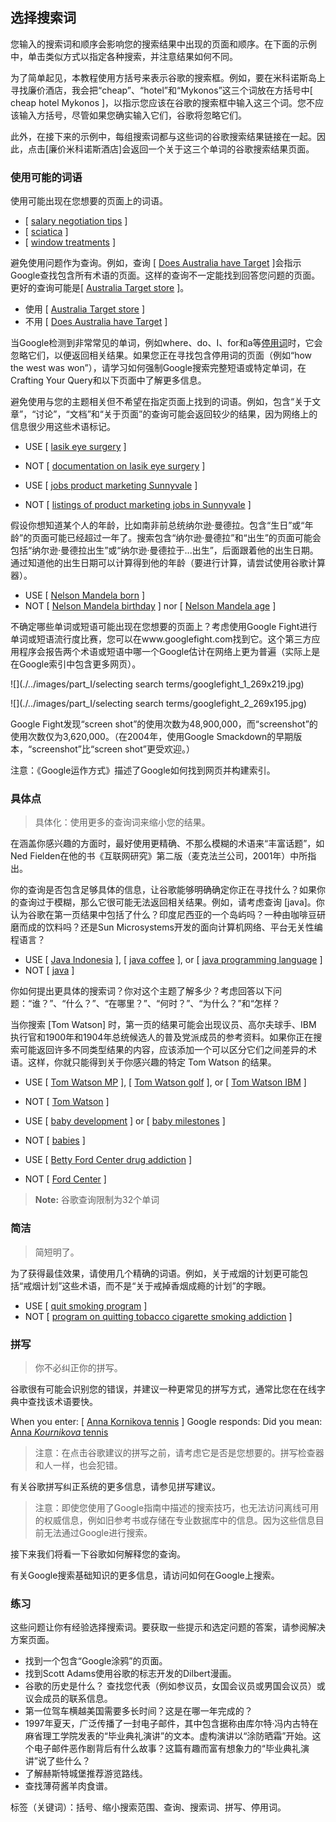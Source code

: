 ## 选择搜索词

您输入的搜索词和顺序会影响您的搜索结果中出现的页面和顺序。在下面的示例中，单击类似方式以指定各种搜索，并注意结果如何不同。

为了简单起见，本教程使用方括号来表示谷歌的搜索框。例如，要在米科诺斯岛上寻找廉价酒店，我会把“cheap”、“hotel”和“Mykonos”这三个词放在方括号中[ cheap hotel Mykonos ]，以指示您应该在谷歌的搜索框中输入这三个词。您不应该输入方括号，尽管如果您确实输入它们，谷歌将忽略它们。

此外，在接下来的示例中，每组搜索词都与这些词的谷歌搜索结果链接在一起。因此，点击[廉价米科诺斯酒店]会返回一个关于这三个单词的谷歌搜索结果页面。



### 使用可能的词语

使用可能出现在您想要的页面上的词语。

- [ [salary negotiation tips](https://www.google.com/search?q=salary+negotiation+tips) ]
- [ [sciatica](https://www.google.com/search?q=sciatica) ]
- [ [window treatments](https://www.google.com/search?q=window+treatments) ]

避免使用问题作为查询。例如，查询 [ [Does Australia have Target](https://www.google.com/search?q=Does+Australia+have+Target) ]会指示Google查找包含所有术语的页面。这样的查询不一定能找到回答您问题的页面。更好的查询可能是[ [Australia Target store](https://www.google.com/search?q=Australia+Target+store) ]。

- 使用 [ [Australia Target store](https://www.google.com/search?q=Australia+Target+store) ]
- 不用 [ [Does Australia have Target](https://www.google.com/search?q=Does+Australia+have+Target) ]

当Google检测到非常常见的单词，例如where、do、I、for和a等[停用词](https://www.googleguide.com/interpreting_queries.html#stop)时，它会忽略它们，以便返回相关结果。如果您正在寻找包含停用词的页面（例如“how the west was won”），请学习如何强制Google搜索完整短语或特定单词，在Crafting Your Query和以下页面中了解更多信息。

避免使用与您的主题相关但不希望在指定页面上找到的词语。例如，包含“关于文章”，“讨论”，“文档”和“关于页面”的查询可能会返回较少的结果，因为网络上的信息很少用这些术语标记。

- USE [ [lasik eye surgery](https://www.google.com/search?q=lasik+eye+surgery) ]
- NOT [ [documentation on lasik eye surgery](https://www.google.com/search?q=documentation+on+lasik+eye+surgery) ]

- USE [ [jobs product marketing Sunnyvale](https://www.google.com/search?q=jobs+product+marketing+Sunnyvale) ]
- NOT [ [listings of product marketing jobs in Sunnyvale](https://www.google.com/search?q=listings+of+product+marketing+jobs+in+Sunnyvale) ]

假设你想知道某个人的年龄，比如南非前总统纳尔逊·曼德拉。包含“生日”或“年龄”的页面可能已经超过一年了。搜索包含“纳尔逊·曼德拉”和“出生”的页面可能会包括“纳尔逊·曼德拉出生”或“纳尔逊·曼德拉于...出生”，后面跟着他的出生日期。通过知道他的出生日期可以计算得到他的年龄（要进行计算，请尝试使用谷歌计算器）。

- USE [ [Nelson Mandela born](https://www.google.com/search?q=Nelson+Mandela+born) ]
- NOT [ [Nelson Mandela birthday](https://www.google.com/search?q=Nelson+Mandela+birthday) ] nor [ [Nelson Mandela age](https://www.google.com/search?q=Nelson+Mandela+age) ]

不确定哪些单词或短语可能出现在您想要的页面上？考虑使用Google Fight进行单词或短语流行度比赛，您可以在www.googlefight.com找到它。这个第三方应用程序会报告两个术语或短语中哪一个Google估计在网络上更为普遍（实际上是在Google索引中包含更多网页）。

 ![](./../images/part_Ⅰ/selecting search terms/googlefight_1_269x219.jpg)

 ![](./../images/part_Ⅰ/selecting search terms/googlefight_2_269x195.jpg)

Google Fight发现“screen shot”的使用次数为48,900,000，而“screenshot”的使用次数仅为3,620,000。（在2004年，使用Google Smackdown的早期版本，“screenshot”比“screen shot”更受欢迎。）

注意：《Google运作方式》描述了Google如何找到网页并构建索引。



### 具体点

> 具体化：使用更多的查询词来缩小您的结果。

在涵盖你感兴趣的方面时，最好使用更精确、不那么模糊的术语来“丰富话题”，如Ned Fielden在他的书《互联网研究》第二版（麦克法兰公司，2001年）中所指出。

你的查询是否包含足够具体的信息，让谷歌能够明确确定你正在寻找什么？如果你的查询过于模糊，那么它很可能无法返回相关结果。例如，请考虑查询 [java]。你认为谷歌在第一页结果中包括了什么？印度尼西亚的一个岛屿吗？一种由咖啡豆研磨而成的饮料吗？还是Sun Microsystems开发的面向计算机网络、平台无关性编程语言？

- USE [ [Java Indonesia](https://www.google.com/search?q=Java+Indonesia) ], [ [java coffee](https://www.google.com/search?q=java+coffee) ], or [ [java programming language](https://www.google.com/search?q=java+programming+language) ]
- NOT [ [java](https://www.google.com/search?q=java) ]

你如何提出更具体的搜索词？你对这个主题了解多少？考虑回答以下问题：“谁？”、“什么？”、“在哪里？”、“何时？”、“为什么？”和“怎样？

当你搜索 [Tom Watson] 时，第一页的结果可能会出现议员、高尔夫球手、IBM 执行官和1900年和1904年总统候选人的普及党派成员的参考资料。如果你正在搜索可能返回许多不同类型结果的内容，应该添加一个可以区分它们之间差异的术语。这样，你就只能得到关于你感兴趣的特定 Tom Watson 的结果。

- USE [ [Tom Watson MP](https://www.google.com/search?q=Tom+Watson+MP) ], [ [Tom Watson golf](https://www.google.com/search?q=Tom+Watson+golf) ], or [ [Tom Watson IBM](https://www.google.com/search?q=Tom+Watson+IBM) ]
- NOT [ [Tom Watson](https://www.google.com/search?q=Tom+Watson) ]

- USE [ [baby development](https://www.google.com/search?q=baby+development) ] or [ [baby milestones](https://www.google.com/search?q=baby+milestones) ]
- NOT [ [babies](https://www.google.com/search?q=babies) ]

- USE [ [Betty Ford Center drug addiction](https://www.google.com/search?q=Betty+Ford+Center+drug+addiction) ]
- NOT [ [Ford Center](https://www.google.com/search?q=Ford+Center) ]

> **Note:** 谷歌查询限制为32个单词



### 简洁

> 简短明了。

为了获得最佳效果，请使用几个精确的词语。例如，关于戒烟的计划更可能包括“戒烟计划”这些术语，而不是“关于戒掉香烟成瘾的计划”的字眼。

- USE [ [quit smoking program](https://www.google.com/search?q=quit+smoking+program) ]
- NOT [ [program on quitting tobacco cigarette smoking addiction](https://www.google.com/search?q=program+on+quitting+tobacco+cigarette+smoking+addiction) ]



### 拼写

> 你不必纠正你的拼写。

谷歌很有可能会识别您的错误，并建议一种更常见的拼写方式，通常比您在在线字典中查找该术语要快。

When you enter: [ [Anna Kornikova tennis](https://www.google.com/search?q=Anna+Kornikova+tennis) ]
Google responds: Did you mean: [Anna *Kournikova* tennis](https://www.google.com/search?q=Anna+Kournikova+tennis)

> 注意：在点击谷歌建议的拼写之前，请考虑它是否是您想要的。拼写检查器和人一样，也会犯错。

有关谷歌拼写纠正系统的更多信息，请参见拼写建议。

> 注意：即使您使用了Google指南中描述的搜索技巧，也无法访问离线可用的权威信息，例如旧参考书或存储在专业数据库中的信息。因为这些信息目前无法通过Google进行搜索。

接下来我们将看一下谷歌如何解释您的查询。

有关Google搜索基础知识的更多信息，请访问如何在Google上搜索。



### 练习

这些问题让你有经验选择搜索词。要获取一些提示和选定问题的答案，请参阅解决方案页面。

- 找到一个包含“Google涂鸦”的页面。 
- 找到Scott Adams使用谷歌的标志开发的Dilbert漫画。 
- 谷歌的历史是什么？ 查找您代表（例如参议员，女国会议员或男国会议员）或议会成员的联系信息。 
- 第一位驾车横越美国需要多长时间？这是在哪一年完成的？
- 1997年夏天，广泛传播了一封电子邮件，其中包含据称由库尔特·冯内古特在麻省理工学院发表的“毕业典礼演讲”的文本。虚构演讲以“涂防晒霜”开始。这个电子邮件恶作剧背后有什么故事？这篇有趣而富有想象力的“毕业典礼演讲”说了些什么？ 
- 了解赫斯特城堡推荐游览路线。 
- 查找薄荷酱羊肉食谱。

标签（关键词）：括号、缩小搜索范围、查询、搜索词、拼写、停用词。

